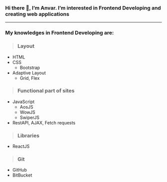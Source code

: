 ### Hi there :wave:, I’m Anvar. I’m interested in Frontend Developing and creating web applications
----
### My knowledges in Frontend Developing are:
> ### Layout    
- HTML
- CSS
    - Bootstrap
- Adaptive Layout
    - Grid, Flex
> ### Functional part of sites
- JavaScript
    - AosJS
    - WowJS
    - SwiperJS
- RestAPI, AJAX, Fetch requests
> ### Libraries
- ReactJS
> ### Git
- GitHub
- BitBucket
